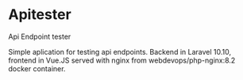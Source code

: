 # Apitester
Api Endpoint tester

Simple aplication for testing api endpoints.
Backend in Laravel 10.10, frontend in Vue.JS served with nginx from webdevops/php-nginx:8.2 docker container.
